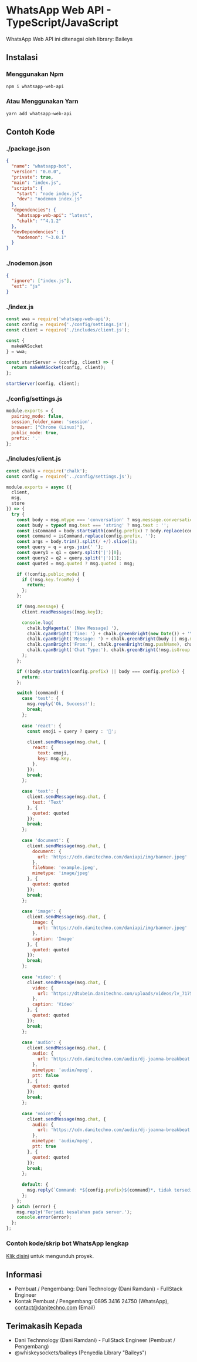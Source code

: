 # WhatsApp Web API - TypeScript/JavaScript
WhatsApp Web API ini ditenagai oleh library: Baileys

## Instalasi
### Menggunakan Npm
```bash
npm i whatsapp-web-api
```

### Atau Menggunakan Yarn
```bash
yarn add whatsapp-web-api
```

## Contoh Kode
### ./package.json
```json
{
  "name": "whatsapp-bot",
  "version": "0.0.0",
  "private": true,
  "main": "index.js",
  "scripts": {
    "start": "node index.js",
    "dev": "nodemon index.js"
  },
  "dependencies": {
    "whatsapp-web-api": "latest",
    "chalk": "^4.1.2"
  },
  "devDependencies": {
    "nodemon": "~3.0.1"
  }
}
```

### ./nodemon.json
```json
{
  "ignore": ["index.js"],
  "ext": "js"
}
```

### ./index.js
```javascript
const wwa = require('whatsapp-web-api');
const config = require('./config/settings.js');
const client = require('./includes/client.js');

const {
  makeWASocket
} = wwa;

const startServer = (config, client) => {
  return makeWASocket(config, client);
};

startServer(config, client);
```

### ./config/settings.js
```javascript
module.exports = {
  pairing_mode: false,
  session_folder_name: 'session',
  browser: ["Chrome (Linux)"],
  public_mode: true,
  prefix: '.'
};
```

### ./includes/client.js
```javascript
const chalk = require('chalk');
const config = require('../config/settings.js');

module.exports = async ({
  client,
  msg,
  store
}) => {
  try {
    const body = msg.mtype === 'conversation' ? msg.message.conversation : msg.mtype === 'extendedTextMessage' ? msg.message.extendedTextMessage.text : '';
    const budy = typeof msg.text === 'string' ? msg.text : '';
    const isCommand = body.startsWith(config.prefix) ? body.replace(config.prefix, '').trim().split(/ +/).shift().toLowerCase() : '';
    const command = isCommand.replace(config.prefix, '');
    const args = body.trim().split(/ +/).slice(1);
    const query = q = args.join(' ');
    const query1 = q1 = query.split('|')[0];
    const query2 = q2 = query.split('|')[1];
    const quoted = msg.quoted ? msg.quoted : msg;

    if (!config.public_mode) {
      if (!msg.key.fromMe) {
        return;
      };
    };

    if (msg.message) {
      client.readMessages([msg.key]);

      console.log(
        chalk.bgMagenta(' [New Message] '),
        chalk.cyanBright('Time: ') + chalk.greenBright(new Date()) + '\n',
        chalk.cyanBright('Message: ') + chalk.greenBright(budy || msg.mtype) + '\n' +
        chalk.cyanBright('From:'), chalk.greenBright(msg.pushName), chalk.yellow('- ' + msg.sender.split('@')[0]) + '\n' +
        chalk.cyanBright('Chat Type:'), chalk.greenBright(!msg.isGroup ? 'Private Chat - ' + chalk.yellow(client.user.id.split(':')[0]) : 'Group Chat - ' + chalk.yellow(msg.chat.split('@')[0]))
      );
    };

    if (!body.startsWith(config.prefix) || body === config.prefix) {
      return;
    };

    switch (command) {
      case 'test': {
        msg.reply('Ok, Success!');
        break;
      };
      
      case 'react': {
        const emoji = query ? query : '🗿';
        
        client.sendMessage(msg.chat, {
          react: {
            text: emoji,
            key: msg.key,
          },
        });
        break;
      };
      
      case 'text': {
        client.sendMessage(msg.chat, {
          text: 'Text'
        }, {
          quoted: quoted
        });
        break;
      };
      
      case 'document': {
        client.sendMessage(msg.chat, {
          document: {
            url: 'https://cdn.danitechno.com/daniapi/img/banner.jpeg'
          },
          fileName: 'example.jpeg',
          mimetype: 'image/jpeg'
        }, {
          quoted: quoted
        });
        break;
      };
      
      case 'image': {
        client.sendMessage(msg.chat, {
          image: {
            url: 'https://cdn.danitechno.com/daniapi/img/banner.jpeg'
          },
          caption: 'Image'
        }, {
          quoted: quoted
        });
        break;
      };
      
      case 'video': {
        client.sendMessage(msg.chat, {
          video: {
            url: 'https://dtubein.danitechno.com/uploads/videos/lv_7175020052696091906_20230628222944_64b4e41f00726.mp4'
          },
          caption: 'Video'
        }, {
          quoted: quoted
        });
        break;
      };
      
      case 'audio': {
        client.sendMessage(msg.chat, {
          audio: {
            url: 'https://cdn.danitechno.com/audio/dj-joanna-breakbeat.mp3'
          },
          mimetype: 'audio/mpeg',
          ptt: false
        }, {
          quoted: quoted
        });
        break;
      };
      
      case 'voice': {
        client.sendMessage(msg.chat, {
          audio: {
            url: 'https://cdn.danitechno.com/audio/dj-joanna-breakbeat.mp3'
          },
          mimetype: 'audio/mpeg',
          ptt: true
        }, {
          quoted: quoted
        });
        break;
      };
      
      default: {
        msg.reply(`Command: *${config.prefix}${command}*, tidak tersedia!`);
      };
    };
  } catch (error) {
    msg.reply('Terjadi kesalahan pada server.');
    console.error(error);
  };
};
```

### Contoh kode/skrip bot WhatsApp lengkap
<a href="https://github.com/danitechnology/example-wa-bot-script">Klik disini</a> untuk mengunduh proyek.

## Informasi
* Pembuat / Pengembang: Dani Technology (Dani Ramdani) - FullStack Engineer
* Kontak Pembuat / Pengembang: 0895 3416 24750 (WhatsApp), contact@danitechno.com (Email)

## Terimakasih Kepada
* Dani Technnology (Dani Ramdani) - FullStack Engineer (Pembuat / Pengembang)
* @whiskeysockets/baileys (Penyedia Library "Baileys")